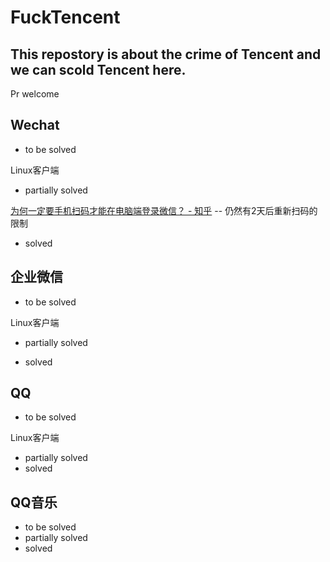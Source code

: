 # FuckTencent
This repostory is about the crime of Tencent and we can scold Tencent here.
---
Pr welcome


## Wechat
* to be solved

Linux客户端

* partially solved

[为何一定要手机扫码才能在电脑端登录微信？ - 知乎](https://www.zhihu.com/question/270040312) -- 仍然有2天后重新扫码的限制

* solved

## 企业微信
* to be solved

 Linux客户端
 
 
* partially solved
 
* solved

## QQ
* to be solved

Linux客户端

* partially solved
* solved

## QQ音乐
* to be solved
* partially solved
* solved
